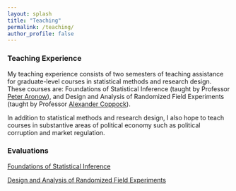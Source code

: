 ```yaml
---
layout: splash
title: "Teaching"
permalink: /teaching/
author_profile: false
---
```


### Teaching Experience

My teaching experience consists of two semesters of teaching assistance for graduate-level courses in statistical methods and research design. These courses are: Foundations of Statistical Inference (taught by Professor [Peter Aronow](https://peteraronow.github.io)), and Design and Analysis of Randomized Field Experiments (taught by Professor [Alexander Coppock](https://alexandercoppock.com)). 

In addition to statistical methods and research design, I also hope to teach courses in substantive areas of political economy such as political corruption and market regulation.  

### Evaluations

[Foundations of Statistical Inference](http://www.trevorincerti.com/files/evaluation_500.pdf)

[Design and Analysis of Randomized Field Experiments](http://www.trevorincerti.com/files/evaluation_512.pdf)







